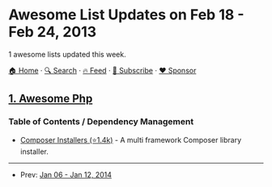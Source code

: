 # Awesome List Updates on Feb 18 - Feb 24, 2013

1 awesome lists updated this week.

[🏠 Home](/README.md) · [🔍 Search](https://www.trackawesomelist.com/search/) · [🔥 Feed](https://www.trackawesomelist.com/week/rss.xml) · [📮 Subscribe](https://trackawesomelist.us17.list-manage.com/subscribe?u=d2f0117aa829c83a63ec63c2f&id=36a103854c) · [❤️  Sponsor](https://github.com/sponsors/theowenyoung)



## [1. Awesome Php](/content/ziadoz/awesome-php/week/README.md)

### Table of Contents / Dependency Management

*   [Composer Installers (⭐1.4k)](https://github.com/composer/installers) - A  multi framework Composer library installer.

---

- Prev: [Jan 06 - Jan 12, 2014](/content/2014/1/README.md)